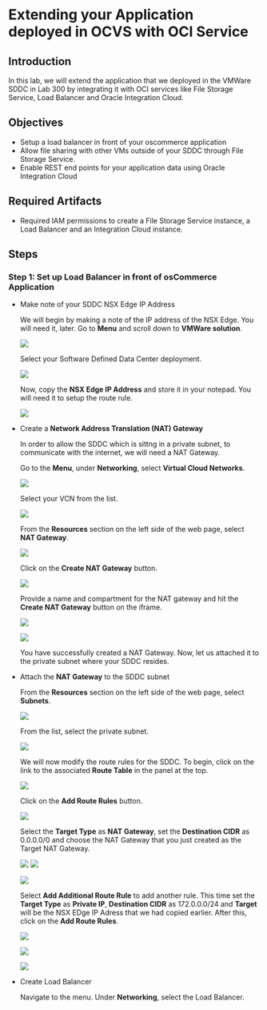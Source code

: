 # Extending your Application deployed in OCVS with OCI Service

## Introduction

In this lab, we will extend the application that we deployed in the VMWare SDDC in Lab 300 by integrating it with OCI services like File Storage Service, Load Balancer and Oracle Integration Cloud. 

## Objectives
- Setup a load balancer in front of your oscommerce application
- Allow file sharing with other VMs outside of your SDDC through File Storage Service.
- Enable REST end points for your application data using Oracle Integration Cloud

## Required Artifacts
- Required IAM permissions to create a File Storage Service instance, a Load Balancer and an Integration Cloud instance.

## Steps

### Step 1: Set up Load Balancer in front of osCommerce  Application


- Make note of your SDDC NSX Edge IP Address

    We will begin by making a note of the IP address of the NSX Edge. You will need it, later. Go to **Menu** and scroll down to **VMWare solution**.
    
    ![](./images/Lab400/400_19.png " ")

    Select your Software Defined Data Center deployment.
    
    ![](./images/Lab400/400_20.png " ")

    Now, copy the **NSX Edge IP Address** and store it in your notepad. You will need it to setup the route rule.

    ![](./images/Lab400/400_21.png " ")

- Create a **Network Address Translation (NAT) Gateway**

    In order to allow the SDDC which is sittng in a private subnet, to communicate with the internet, we will need a NAT Gateway.

    Go to the **Menu**, under **Networking**, select **Virtual Cloud Networks**.

    ![](./images/Lab400/400_0.png " ")

    Select your VCN from the list.

    ![](./images/Lab400/400_1.png " ")

    From the **Resources** section on the left side of the web page, select **NAT Gateway**.

    ![](./images/Lab400/400_10.png " ")
    
    Click on the **Create NAT Gateway** button.

    ![](./images/Lab400/400_6.png " ")

    Provide a name and compartment for the NAT gateway and hit the **Create NAT Gateway** button on the iframe.
    
    ![](./images/Lab400/400_9.png " ")

    ![](./images/Lab400/400_8.png " ")

    You have successfully created a NAT Gateway. Now, let us attached it to the private subnet where your SDDC resides.
    
- Attach the **NAT Gateway** to the SDDC subnet

    From the **Resources** section on the left side of the web page, select **Subnets**.

    ![](./images/Lab400/400_7.png " ")

    From the list, select the private subnet.
    
    ![](./images/Lab400/400_2.png " ")

    We will now modify the route rules for the SDDC. To begin, click on the link to the associated **Route Table** in the panel at the top.

    ![](./images/Lab400/400_3.png " ")

    Click on the **Add Route Rules** button.

    ![](./images/Lab400/400_13.png " ")

    Select the **Target Type** as **NAT Gateway**, set the **Destination CIDR** as 0.0.0.0/0 and choose the NAT Gateway that you just created as the Target NAT Gateway. 

    ![](./images/Lab400/400_14.png " ")
    ![](./images/Lab400/400_15.png " ")

    ![](./images/Lab400/400_16.png " ")

    Select **Add Additional Route Rule** to add another rule. This time set the **Target Type** as **Private IP**, **Destination CIDR** as 172.0.0.0/24 and **Target** will be the NSX EDge IP Adress that we had copied earlier. After this, click on the **Add Route Rules**.

    ![](./images/Lab400/400_17.png " ")

    ![](./images/Lab400/400_18.png " ")

    ![](./images/Lab400/400_5.png " ")

- Create Load Balancer

    Navigate to the menu. Under **Networking**, select the Load Balancer.
    
    

